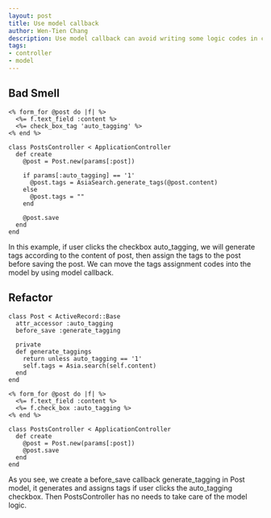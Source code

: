 ```yaml
---
layout: post
title: Use model callback
author: Wen-Tien Chang
description: Use model callback can avoid writing some logic codes in controller before or after creating, updating and destroying a model.
tags:
- controller
- model
---
```

Bad Smell
---------

    <% form_for @post do |f| %>
      <%= f.text_field :content %>
      <%= check_box_tag 'auto_tagging' %>
    <% end %>

    class PostsController < ApplicationController
      def create
        @post = Post.new(params[:post])

        if params[:auto_tagging] == '1'
          @post.tags = AsiaSearch.generate_tags(@post.content)
        else
          @post.tags = ""
        end

        @post.save
      end
    end

In this example, if user clicks the checkbox auto_tagging, we will generate tags according to the content of post, then assign the tags to the post before saving the post. We can move the tags assignment codes into the model by using model callback.

Refactor
--------

    class Post < ActiveRecord::Base
      attr_accessor :auto_tagging
      before_save :generate_tagging

      private
      def generate_taggings
        return unless auto_tagging == '1'
        self.tags = Asia.search(self.content)
      end
    end

    <% form_for @post do |f| %>
      <%= f.text_field :content %>
      <%= f.check_box :auto_tagging %>
    <% end %>

    class PostsController < ApplicationController
      def create
        @post = Post.new(params[:post])
        @post.save
      end
    end

As you see, we create a before_save callback generate_tagging in Post model, it generates and assigns tags if user clicks the auto_tagging checkbox. Then PostsController has no needs to take care of the model logic.
